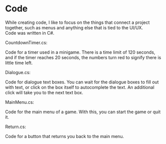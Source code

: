 # Code
While creating code, I like to focus on the things that connect a project together, such as menus and anything else that is tied to the UI/UX.  
Code was written in C#.

CountdownTimer.cs:  

Code for a timer used in a minigame. There is a time limit of 120 seconds, and if the timer reaches 20 seconds, the numbers turn red to signify there is little time left.

Dialogue.cs:

Code for dialogue text boxes. You can wait for the dialogue boxes to fill out with text, or click on the box itself to autocomplete the text.
An additional click will take you to the next text box.

MainMenu.cs:

Code for the main menu of a game. With this, you can start the game or quit it.

Return.cs:

Code for a button that returns you back to the main menu.
